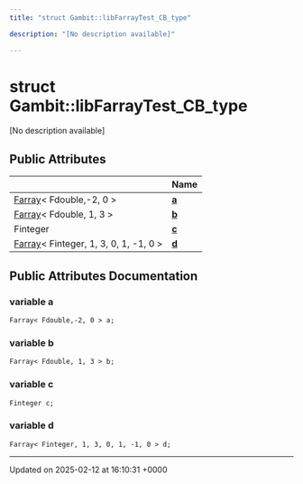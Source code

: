 ```yaml
---
title: "struct Gambit::libFarrayTest_CB_type"

description: "[No description available]"

---
```


# struct Gambit::libFarrayTest_CB_type



[No description available]

## Public Attributes

|                | Name           |
| -------------- | -------------- |
| [Farray](/documentation/code/classes/classgambit_1_1farray/)< Fdouble,-2, 0 > | **[a](/documentation/code/classes/structgambit_1_1libfarraytest__cb__type/#variable-a)**  |
| [Farray](/documentation/code/classes/classgambit_1_1farray/)< Fdouble, 1, 3 > | **[b](/documentation/code/classes/structgambit_1_1libfarraytest__cb__type/#variable-b)**  |
| Finteger | **[c](/documentation/code/classes/structgambit_1_1libfarraytest__cb__type/#variable-c)**  |
| [Farray](/documentation/code/classes/classgambit_1_1farray/)< Finteger, 1, 3, 0, 1, -1, 0 > | **[d](/documentation/code/classes/structgambit_1_1libfarraytest__cb__type/#variable-d)**  |

## Public Attributes Documentation

### variable a

```
Farray< Fdouble,-2, 0 > a;
```


### variable b

```
Farray< Fdouble, 1, 3 > b;
```


### variable c

```
Finteger c;
```


### variable d

```
Farray< Finteger, 1, 3, 0, 1, -1, 0 > d;
```


-------------------------------

Updated on 2025-02-12 at 16:10:31 +0000